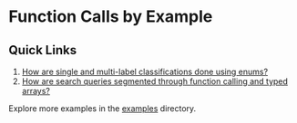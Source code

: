 # Function Calls by Example

## Quick Links

1. [How are single and multi-label classifications done using enums?](classification.md)
2. [How are search queries segmented through function calling and typed arrays?](search.md)

Explore more examples in the [examples](https://github.com/cognesy/instructor-php/tree/main/examples) directory.